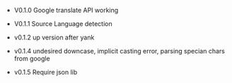 - V0.1.0 Google translate API working

- V0.1.1 Source Language detection

- v0.1.2 up version after yank

- v0.1.4 undesired downcase, implicit casting error, parsing specian chars from google

- v0.1.5 Require json lib
